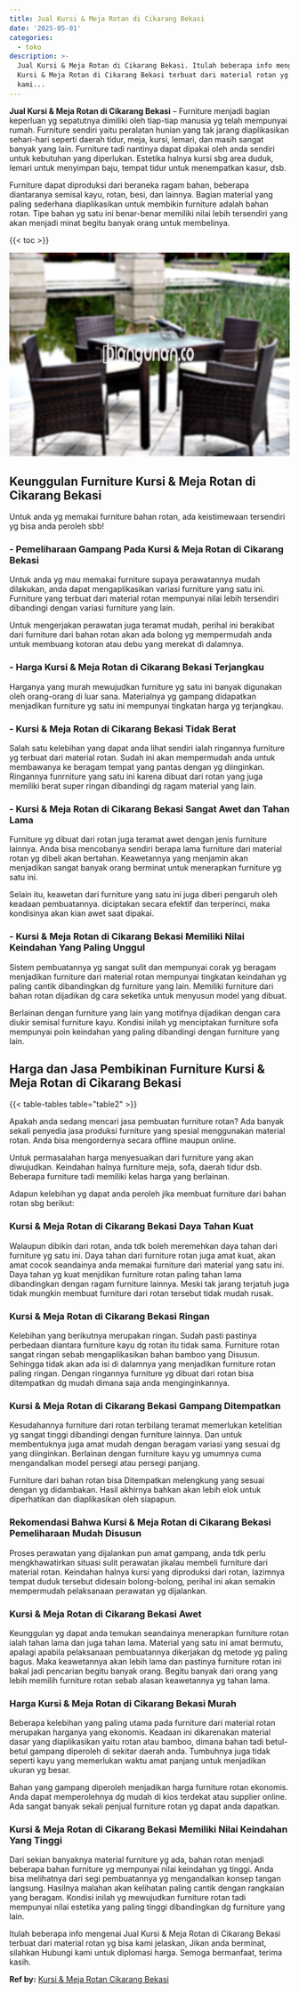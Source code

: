 ```yaml
---
title: Jual Kursi & Meja Rotan di Cikarang Bekasi
date: '2025-05-01'
categories:
  - toko
description: >-
  Jual Kursi & Meja Rotan di Cikarang Bekasi. Itulah beberapa info mengenai Jual
  Kursi & Meja Rotan di Cikarang Bekasi terbuat dari material rotan yg bisa
  kami...
---
```


**Jual Kursi & Meja Rotan di Cikarang Bekasi** – Furniture menjadi bagian keperluan yg sepatutnya dimiliki oleh tiap-tiap manusia yg telah mempunyai rumah. Furniture sendiri yaitu peralatan hunian yang tak jarang diaplikasikan sehari-hari seperti daerah tidur, meja, kursi, lemari, dan masih sangat banyak yang lain. Furniture tadi nantinya dapat dipakai oleh anda sendiri untuk kebutuhan yang diperlukan. Estetika halnya kursi sbg area duduk, lemari untuk menyimpan baju, tempat tidur untuk menempatkan kasur, dsb.

Furniture dapat diproduksi dari beraneka ragam bahan, beberapa diantaranya semisal kayu, rotan, besi, dan lainnya. Bagian material yang paling sederhana diaplikasikan untuk membikin furniture adalah bahan rotan. Tipe bahan yg satu ini benar-benar memiliki nilai lebih tersendiri yang akan menjadi minat begitu banyak orang untuk membelinya.

{{< toc >}}

![Jual Kursi & Meja Rotan di Cikarang Bekasi](/images/kursi-meja-rotan-murah22.png)

## Keunggulan Furniture Kursi & Meja Rotan di Cikarang Bekasi

Untuk anda yg memakai furniture bahan rotan, ada keistimewaan tersendiri yg bisa anda peroleh sbb!

### \- Pemeliharaan Gampang Pada Kursi & Meja Rotan di Cikarang Bekasi

Untuk anda yg mau memakai furniture supaya perawatannya mudah dilakukan, anda dapat mengaplikasikan variasi furniture yang satu ini. Furniture yang terbuat dari material rotan mempunyai nilai lebih tersendiri dibandingi dengan variasi furniture yang lain.

Untuk mengerjakan perawatan juga teramat mudah, perihal ini berakibat dari furniture dari bahan rotan akan ada bolong yg mempermudah anda untuk membuang kotoran atau debu yang merekat di dalamnya.

### \- Harga Kursi & Meja Rotan di Cikarang Bekasi Terjangkau

Harganya yang murah mewujudkan furniture yg satu ini banyak digunakan oleh orang-orang di luar sana. Materialnya yg gampang didapatkan menjadikan furniture yg satu ini mempunyai tingkatan harga yg terjangkau.

### \- Kursi & Meja Rotan di Cikarang Bekasi Tidak Berat

Salah satu kelebihan yang dapat anda lihat sendiri ialah ringannya furniture yg terbuat dari material rotan. Sudah ini akan mempermudah anda untuk membawanya ke beragam tempat yang pantas dengan yg diinginkan. Ringannya funrniture yang satu ini karena dibuat dari rotan yang juga memiliki berat super ringan dibandingi dg ragam material yang lain.

### \- Kursi & Meja Rotan di Cikarang Bekasi Sangat Awet dan Tahan Lama

Furniture yg dibuat dari rotan juga teramat awet dengan jenis furniture lainnya. Anda bisa mencobanya sendiri berapa lama furniture dari material rotan yg dibeli akan bertahan. Keawetannya yang menjamin akan menjadikan sangat banyak orang berminat untuk menerapkan furniture yg satu ini.

Selain itu, keawetan dari furniture yang satu ini juga diberi pengaruh oleh keadaan pembuatannya. diciptakan secara efektif dan terperinci, maka kondisinya akan kian awet saat dipakai.

### \- Kursi & Meja Rotan di Cikarang Bekasi Memiliki Nilai Keindahan Yang Paling Unggul

Sistem pembuatannya yg sangat sulit dan mempunyai corak yg beragam menjadikan furniture dari material rotan mempunyai tingkatan keindahan yg paling cantik dibandingkan dg furniture yang lain. Memiliki furniture dari bahan rotan dijadikan dg cara seketika untuk menyusun model yang dibuat.

Berlainan dengan furniture yang lain yang motifnya dijadikan dengan cara diukir semisal furniture kayu. Kondisi inilah yg menciptakan furniture sofa mempunyai poin keindahan yang paling dibandingi dengan furniture yang lain.

## Harga dan Jasa Pembikinan Furniture Kursi & Meja Rotan di Cikarang Bekasi

{{< table-tables table="table2" >}}

Apakah anda sedang mencari jasa pembuatan furniture rotan? Ada banyak sekali penyedia jasa produksi furniture yang spesial menggunakan material rotan. Anda bisa mengordernya secara offline maupun online.

Untuk permasalahan harga menyesuaikan dari furniture yang akan diwujudkan. Keindahan halnya furniture meja, sofa, daerah tidur dsb. Beberapa furniture tadi memiliki kelas harga yang berlainan.

Adapun kelebihan yg dapat anda peroleh jika membuat furniture dari bahan rotan sbg berikut:

### Kursi & Meja Rotan di Cikarang Bekasi Daya Tahan Kuat

Walaupun dibikin dari rotan, anda tdk boleh meremehkan daya tahan dari furniture yg satu ini. Daya tahan dari furniture rotan juga amat kuat, akan amat cocok seandainya anda memakai furniture dari material yang satu ini. Daya tahan yg kuat menjdikan furniture rotan paling tahan lama dibandingkan dengan ragam furniture lainnya. Meski tak jarang terjatuh juga tidak mungkin membuat furniture dari rotan tersebut tidak mudah rusak.

### Kursi & Meja Rotan di Cikarang Bekasi Ringan

Kelebihan yang berikutnya merupakan ringan. Sudah pasti pastinya perbedaan diantara furniture kayu dg rotan itu tidak sama. Furniture rotan sangat ringan sebab mengaplikasikan bahan bamboo yang Disusun. Sehingga tidak akan ada isi di dalamnya yang menjadikan furniture rotan paling ringan. Dengan ringannya furniture yg dibuat dari rotan bisa ditempatkan dg mudah dimana saja anda menginginkannya.

### Kursi & Meja Rotan di Cikarang Bekasi Gampang Ditempatkan

Kesudahannya furniture dari rotan terbilang teramat memerlukan ketelitian yg sangat tinggi dibandingi dengan furniture lainnya. Dan untuk membentuknya juga amat mudah dengan beragam variasi yang sesuai dg yang diinginkan. Berlainan dengan furniture kayu yg umumnya cuma mengandalkan model persegi atau persegi panjang.

Furniture dari bahan rotan bisa Ditempatkan melengkung yang sesuai dengan yg didambakan. Hasil akhirnya bahkan akan lebih elok untuk diperhatikan dan diaplikasikan oleh siapapun.

### Rekomendasi Bahwa Kursi & Meja Rotan di Cikarang Bekasi Pemeliharaan Mudah Disusun

Proses perawatan yang dijalankan pun amat gampang, anda tdk perlu mengkhawatirkan situasi sulit perawatan jikalau membeli furniture dari material rotan. Keindahan halnya kursi yang diproduksi dari rotan, lazimnya tempat duduk tersebut didesain bolong-bolong, perihal ini akan semakin mempermudah pelaksanaan perawatan yg dijalankan.

### Kursi & Meja Rotan di Cikarang Bekasi Awet

Keunggulan yg dapat anda temukan seandainya menerapkan furniture rotan ialah tahan lama dan juga tahan lama. Material yang satu ini amat bermutu, apalagi apabila pelaksanaan pembuatannya dikerjakan dg metode yg paling bagus. Maka keawetannya akan lebih lama dan pastinya furniture rotan ini bakal jadi pencarian begitu banyak orang. Begitu banyak dari orang yang lebih memilih furniture rotan sebab alasan keawetannya yg tahan lama.

### Harga Kursi & Meja Rotan di Cikarang Bekasi Murah

Beberapa kelebihan yang paling utama pada furniture dari material rotan merupakan harganya yang ekonomis. Keadaan ini dikarenakan material dasar yang diaplikasikan yaitu rotan atau bamboo, dimana bahan tadi betul-betul gampang diperoleh di sekitar daerah anda. Tumbuhnya juga tidak seperti kayu yang memerlukan waktu amat panjang untuk menjadikan ukuran yg besar.

Bahan yang gampang diperoleh menjadikan harga furniture rotan ekonomis. Anda dapat memperolehnya dg mudah di kios terdekat atau supplier online. Ada sangat banyak sekali penjual furniture rotan yg dapat anda dapatkan.

### Kursi & Meja Rotan di Cikarang Bekasi Memiliki Nilai Keindahan Yang Tinggi

Dari sekian banyaknya material furniture yg ada, bahan rotan menjadi beberapa bahan furniture yg mempunyai nilai keindahan yg tinggi. Anda bisa melihatnya dari segi pembuatannya yg mengandalkan konsep tangan langsung. Hasilnya malahan akan kelihatan paling cantik dengan rangkaian yang beragam. Kondisi inilah yg mewujudkan furniture rotan tadi mempunyai nilai estetika yang paling tinggi dibandingkan dg furniture yang lain.

Itulah beberapa info mengenai Jual Kursi & Meja Rotan di Cikarang Bekasi terbuat dari material rotan yg bisa kami jelaskan, Jikan anda berminat, silahkan Hubungi kami untuk diplomasi harga. Semoga bermanfaat, terima kasih.

**Ref by:** [Kursi & Meja Rotan Cikarang Bekasi](https://id.wikipedia.org/wiki/Kursi)
